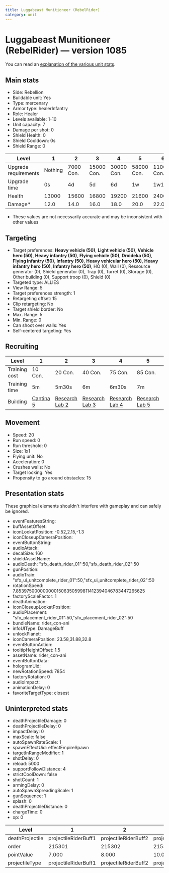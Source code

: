 ```yaml
---
title: Luggabeast Munitioneer (RebelRider)
category: unit
---
```


# Luggabeast Munitioneer (RebelRider) — version 1085

You can read an [explanation  of the various unit stats](unitexplained.md).

## Main stats

  * Side: Rebellion
  * Buildable unit: Yes
  * Type: mercenary
  * Armor type: healerInfantry
  * Role: Healer
  * Levels available: 1-10
  * Unit capacity: 7
  * Damage per shot: 0
  * Shield Health: 0
  * Shield Cooldown: 0s
  * Shield Range: 0

|Level               |1      |2        |3         |4         |5         |6          |7          |8          |9          |10         |
|--------------------|-------|---------|----------|----------|----------|-----------|-----------|-----------|-----------|-----------|
|Upgrade requirements|Nothing|7000 Con.|15000 Con.|30000 Con.|58000 Con.|110000 Con.|140000 Con.|160000 Con.|165000 Con.|168000 Con.|
|Upgrade time        |0s     |4d       |5d        |6d        |1w        |1w1d       |1w2d       |1w3d       |1w4d       |1w5d       |
|Health              |13000  |15600    |16800     |19200     |21600     |24000      |26400      |28800      |31200      |36000      |
|Damage*             |12.0   |14.0     |16.0      |18.0      |20.0      |22.0       |24.0       |26.0       |28.0       |30.0       |

* These values are not necessarily accurate and may be inconsistent with other values

## Targeting

  * Target preferences: **Heavy vehicle (50)**, **Light vehicle (50)**, **Vehicle hero (50)**, **Heavy infantry (50)**, **Flying vehicle (50)**, **Droideka (50)**, **Flying infantry (50)**, **Infantry (50)**, **Heavy vehicular hero (50)**, **Heavy infantry hero (50)**, **Infantry hero (50)**, HQ (0), Wall (0), Ressource generator (0), Shield generator (0), Trap (0), Turret (0), Storage (0), Other building (0), Support troop (0), Shield (0)
  * Targeted type: ALLIES
  * View Range: 5
  * Target preferences strength: 1
  * Retargeting offset: 15
  * Clip retargeting: No
  * Target shield border: No
  * Max. Range: 5
  * Min. Range: 0
  * Can shoot over walls: Yes
  * Self-centered targeting: Yes

## Recruiting

|Level        |1                                       |2                                     |3                                     |4                                     |5                                     |6                                     |7                                     |8                                     |9                                     |10                                     |
|-------------|----------------------------------------|--------------------------------------|--------------------------------------|--------------------------------------|--------------------------------------|--------------------------------------|--------------------------------------|--------------------------------------|--------------------------------------|---------------------------------------|
|Training cost|10 Con.                                 |20 Con.                               |40 Con.                               |75 Con.                               |85 Con.                               |125 Con.                              |170 Con.                              |230 Con.                              |310 Con.                              |525 Con.                               |
|Training time|5m                                      |5m30s                                 |6m                                    |6m30s                                 |7m                                    |7m30s                                 |8m                                    |8m30s                                 |9m                                    |9m30s                                  |
|Building     |[Cantina 5](rebelContrabandCantina.html)|[Research Lab 2](rebelOffenseLab.html)|[Research Lab 3](rebelOffenseLab.html)|[Research Lab 4](rebelOffenseLab.html)|[Research Lab 5](rebelOffenseLab.html)|[Research Lab 6](rebelOffenseLab.html)|[Research Lab 7](rebelOffenseLab.html)|[Research Lab 8](rebelOffenseLab.html)|[Research Lab 9](rebelOffenseLab.html)|[Research Lab 10](rebelOffenseLab.html)|

## Movement

  * Speed: 20
  * Run speed: 0
  * Run threshold: 0
  * Size: 1x1
  * Flying unit: No
  * Acceleration: 0
  * Crushes walls: No
  * Target locking: Yes
  * Propensity to go around obstacles: 15

## Presentation stats

These graphical elements shouldn't interfere with gameplay and can safely be ignored.

  * eventFeaturesString: 
  * buffAssetOffset: 
  * iconLookatPosition: -0.52,2.15,-1.3
  * iconCloseupCameraPosition: 
  * eventButtonString: 
  * audioAttack: 
  * decalSize: 160
  * shieldAssetName: 
  * audioDeath: "sfx_death_rider_01":50,"sfx_death_rider_02":50
  * gunPosition: 
  * audioTrain: "sfx_ui_unitcomplete_rider_01":50,"sfx_ui_unitcomplete_rider_02":50
  * rotationSpeed: 7.8539750000000001506350599811412394046783447265625
  * factoryScaleFactor: 1
  * deathAnimation: 
  * iconCloseupLookatPosition: 
  * audioPlacement: "sfx_placement_rider_01":50,"sfx_placement_rider_02":50
  * bundleName: rider_con-ani
  * infoUIType: DamageBuff
  * unlockPlanet: 
  * iconCameraPosition: 23.58,31.88,32.8
  * eventButtonAction: 
  * tooltipHeightOffset: 1.5
  * assetName: rider_con-ani
  * eventButtonData: 
  * hologramUid: 
  * newRotationSpeed: 7854
  * factoryRotation: 0
  * audioImpact: 
  * animationDelay: 0
  * favoriteTargetType: closest

## Uninterpreted stats

  * deathProjectileDamage: 0
  * deathProjectileDelay: 0
  * impactDelay: 0
  * maxScale: false
  * autoSpawnRateScale: 1
  * spawnEffectUid: effectEmpireSpawn
  * targetInRangeModifier: 1
  * shotDelay: 0
  * reload: 5000
  * supportFollowDistance: 4
  * strictCoolDown: false
  * shotCount: 1
  * armingDelay: 0
  * autoSpawnSpreadingScale: 1
  * gunSequence: 1
  * splash: 0
  * deathProjectileDistance: 0
  * chargeTime: 0
  * xp: 0

|Level          |1                   |2                   |3                   |4                   |5                   |6                   |7                   |8                   |9                   |10                   |
|---------------|--------------------|--------------------|--------------------|--------------------|--------------------|--------------------|--------------------|--------------------|--------------------|---------------------|
|deathProjectile|projectileRiderBuff1|projectileRiderBuff2|projectileRiderBuff3|projectileRiderBuff4|projectileRiderBuff5|projectileRiderBuff6|projectileRiderBuff7|projectileRiderBuff8|projectileRiderBuff9|projectileRiderBuff10|
|order          |215301              |215302              |215303              |215304              |215305              |215306              |215307              |215308              |215309              |215310               |
|pointValue     |7.000               |8.000               |10.000              |11.000              |13.000              |14.000              |15.000              |17.000              |18.000              |21.000               |
|projectileType |projectileRiderBuff1|projectileRiderBuff2|projectileRiderBuff3|projectileRiderBuff4|projectileRiderBuff5|projectileRiderBuff6|projectileRiderBuff7|projectileRiderBuff8|projectileRiderBuff9|projectileRiderBuff10|

